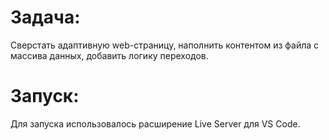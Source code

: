 # Задача:
Сверстать адаптивную web-страницу, наполнить контентом из файла с массива данных, добавить логику переходов.

# Запуск:
Для запуска использовалось расширение Live Server для VS Code.